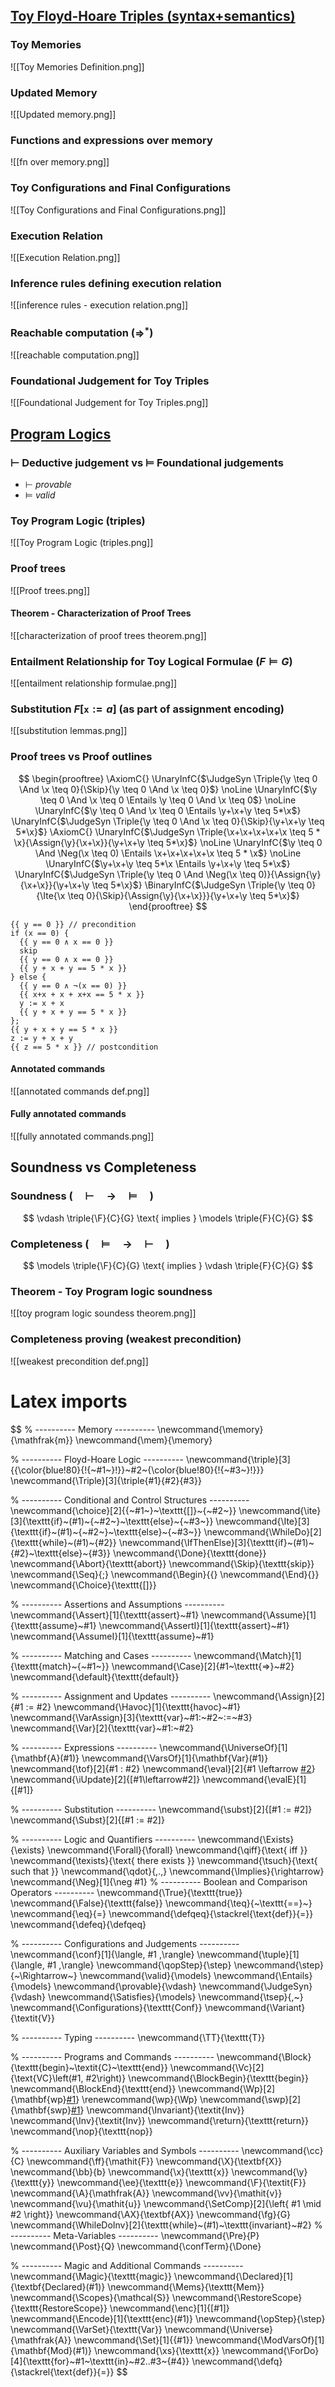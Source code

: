 ## [Toy Floyd-Hoare Triples (syntax+semantics)](https://pv24.cmath.eu/01-overview.html#toy-floyd-hoare-triples)
### Toy Memories
![[Toy Memories Definition.png]]
### Updated Memory
![[Updated memory.png]]
### Functions and expressions over memory
![[fn over memory.png]]

### Toy Configurations and Final Configurations
![[Toy Configurations and Final Configurations.png]]

### Execution Relation
![[Execution Relation.png]]
### Inference rules defining execution relation
![[inference rules - execution relation.png]]

### Reachable computation ($\Rightarrow^*$)
![[reachable computation.png]]
### Foundational Judgement for Toy Triples
![[Foundational Judgement for Toy Triples.png]]
## [Program Logics](https://pv24.cmath.eu/01-overview.html#program-logics)
### $\vdash$ Deductive judgement **vs** $\models$ Foundational judgements
- $\vdash$ *provable*
- $\models$ *valid*
### Toy Program Logic (triples)
![[Toy Program Logic (triples.png]]
### Proof trees
![[Proof trees.png]]
#### Theorem - Characterization of Proof Trees
![[characterization of proof trees theorem.png]]
### Entailment Relationship for Toy Logical Formulae ($F \models G$)
![[entailment relationship formulae.png]]

### Substitution $F[\mathtt{x}:=a]$ (as part of assignment encoding)

![[substitution lemmas.png]]

### Proof trees vs Proof outlines
$$
\begin{prooftree}
\AxiomC{}
\UnaryInfC{$\JudgeSyn \Triple{\y \teq 0 \And \x \teq 0}{\Skip}{\y \teq 0 \And \x \teq 0}$}
\noLine
\UnaryInfC{$\y \teq 0 \And \x \teq 0 \Entails \y \teq 0 \And \x \teq 0$}
\noLine
\UnaryInfC{$\y \teq 0 \And \x \teq 0 \Entails \y+\x+\y \teq 5*\x$}
\UnaryInfC{$\JudgeSyn \Triple{\y \teq 0 \And \x \teq 0}{\Skip}{\y+\x+\y \teq 5*\x}$}
\AxiomC{}
\UnaryInfC{$\JudgeSyn \Triple{\x+\x+\x+\x+\x \teq 5 * \x}{\Assign{\y}{\x+\x}}{\y+\x+\y \teq 5*\x}$}
\noLine
\UnaryInfC{$\y \teq 0 \And \Neg(\x \teq 0) \Entails \x+\x+\x+\x+\x \teq 5 * \x$}
\noLine
\UnaryInfC{$\y+\x+\y \teq 5*\x \Entails \y+\x+\y \teq 5*\x$}
\UnaryInfC{$\JudgeSyn \Triple{\y \teq 0 \And \Neg(\x \teq 0)}{\Assign{\y}{\x+\x}}{\y+\x+\y \teq 5*\x}$}
\BinaryInfC{$\JudgeSyn \Triple{\y \teq 0}{\Ite{\x \teq 0}{\Skip}{\Assign{\y}{\x+\x}}}{\y+\x+\y \teq 5*\x}$}
\end{prooftree}
$$

```
{{ y == 0 }} // precondition
if (x == 0) {
  {{ y == 0 ∧ x == 0 }}
  skip
  {{ y == 0 ∧ x == 0 }}
  {{ y + x + y == 5 * x }}
} else {
  {{ y == 0 ∧ ¬(x == 0) }}
  {{ x+x + x + x+x == 5 * x }}
  y := x + x
  {{ y + x + y == 5 * x }}
};
{{ y + x + y == 5 * x }}
z := y + x + y
{{ z == 5 * x }} // postcondition
```

#### Annotated commands
![[annotated commands def.png]]
#### Fully annotated commands
![[fully annotated commands.png]]

## Soundness vs Completeness

### Soundness ($\quad \vdash \quad \rightarrow \quad \models \quad$)

$$
\vdash \triple{\F}{C}{G} \text{ implies } \models \triple{F}{C}{G}
$$

### Completeness ($\quad \models \quad \rightarrow \quad \vdash \quad$)

$$
\models \triple{\F}{C}{G} \text{ implies } \vdash \triple{F}{C}{G}
$$

### Theorem - Toy Program logic soundness
![[toy program logic soundess theorem.png]]

### Completeness proving (weakest precondition)

![[weakest precondition def.png]]

# Latex imports
$$
% ---------- Memory ----------
\newcommand{\memory}{\mathfrak{m}}
\newcommand{\mem}{\memory}

% ---------- Floyd-Hoare Logic ----------
\newcommand{\triple}[3]{{\color{blue!80}\{\!\{~#1~\}\!\}}~#2~{\color{blue!80}\{\!\{~#3~\}\!\}}}
\newcommand{\Triple}[3]{\triple{#1}{#2}{#3}}

% ---------- Conditional and Control Structures ----------
\newcommand{\choice}[2]{\{~#1~\}~\texttt{[]}~\{~#2~\}}
\newcommand{\ite}[3]{\texttt{if}~(#1)~\{~#2~\}~\texttt{else}~\{~#3~\}}
\newcommand{\Ite}[3]{\texttt{if}~(#1)~\{~#2~\}~\texttt{else}~\{~#3~\}}
\newcommand{\WhileDo}[2]{\texttt{while}~(#1)~\{#2\}}
\newcommand{\IfThenElse}[3]{\texttt{if}~(#1)~\{#2\}~\texttt{else}~\{#3\}}
\newcommand{\Done}{\texttt{done}}
\newcommand{\Abort}{\texttt{abort}}
\newcommand{\Skip}{\texttt{skip}}
\newcommand{\Seq}{;}
\newcommand{\Begin}{\{}
\newcommand{\End}{\}}
\newcommand{\Choice}{\texttt{[]}}

% ---------- Assertions and Assumptions ----------
\newcommand{\Assert}[1]{\texttt{assert}~#1}
\newcommand{\Assume}[1]{\texttt{assume}~#1}
\newcommand{\AssertI}[1]{\texttt{assert}~#1}
\newcommand{\AssumeI}[1]{\texttt{assume}~#1}

% ---------- Matching and Cases ----------
\newcommand{\Match}[1]{\texttt{match}~\{~#1~\}}
\newcommand{\Case}[2]{#1~\texttt{=>}~#2}
\newcommand{\default}{\texttt{default}}

% ---------- Assignment and Updates ----------
\newcommand{\Assign}[2]{#1 := #2}
\newcommand{\Havoc}[1]{\texttt{havoc}~#1}
\newcommand{\VarAssign}[3]{\texttt{var}~#1:~#2~:=~#3}
\newcommand{\Var}[2]{\texttt{var}~#1:~#2}

% ---------- Expressions ----------
\newcommand{\UniverseOf}[1]{\mathbf{A}(#1)}
\newcommand{\VarsOf}[1]{\mathbf{Var}(#1)}
\newcommand{\tof}[2]{#1 : #2}
\newcommand{\eval}[2]{#1 \leftarrow [#2](\memory)}
\newcommand{\iUpdate}[2]{[#1\leftarrow#2]}
\newcommand{\evalE}[1]{[#1]}

% ---------- Substitution ----------
\newcommand{\subst}[2]{[#1 := #2]}
\newcommand{\Subst}[2]{[#1 := #2]}

% ---------- Logic and Quantifiers ----------
\newcommand{\Exists}{\exists}
\newcommand{\Forall}{\forall}
\newcommand{\qiff}{\text{ iff }}
\newcommand{\texists}{\text{ there exists }}
\newcommand{\tsuch}{\text{ such that }}
\newcommand{\qdot}{\,.\,}
\newcommand{\Implies}{\rightarrow}
\newcommand{\Neg}[1]{\neg #1}
% ---------- Boolean and Comparison Operators ----------
\newcommand{\True}{\texttt{true}}
\newcommand{\False}{\texttt{false}}
\newcommand{\teq}{~\texttt{==}~}
\newcommand{\eq}{=}
\newcommand{\defqeq}{\stackrel{\text{def}}{=}}
\newcommand{\defeq}{\defqeq}

% ---------- Configurations and Judgements ----------
\newcommand{\conf}[1]{\langle\, #1 \,\rangle}
\newcommand{\tuple}[1]{\langle\, #1 \,\rangle}
\newcommand{\qopStep}{\step}
\newcommand{\step}{~\Rightarrow~}
\newcommand{\valid}{\models}
\newcommand{\Entails}{\models}
\newcommand{\provable}{\vdash}
\newcommand{\JudgeSyn}{\vdash}
\newcommand{\Satisfies}{\models}
\newcommand{\tsep}{,~}
\newcommand{\Configurations}{\texttt{Conf}}
\newcommand{\Variant}{\textit{V}}

% ---------- Typing ----------
\newcommand{\TT}{\texttt{T}}

% ---------- Programs and Commands ----------
\newcommand{\Block}{\texttt{begin}~\textit{C}~\texttt{end}}
\newcommand{\Vc}[2]{\text{VC}\left(#1, #2\right)}
\newcommand{\BlockBegin}{\texttt{begin}}
\newcommand{\BlockEnd}{\texttt{end}}
\newcommand{\Wp}[2]{\mathbf{wp}[#1](#2)}
\renewcommand{\wp}{\Wp}
\newcommand{\swp}[2]{\mathbf{swp}[#1](#2)}
\newcommand{\Invariant}{\textit{Inv}}
\newcommand{\Inv}{\textit{Inv}}
\newcommand{\return}{\texttt{return}}
\newcommand{\nop}{\texttt{nop}}

% ---------- Auxiliary Variables and Symbols ----------
\newcommand{\cc}{C}
\newcommand{\ff}{\mathit{F}}
\newcommand{\X}{\textbf{X}}
\newcommand{\bb}{b}
\newcommand{\x}{\texttt{x}}
\newcommand{\y}{\texttt{y}}
\newcommand{\ee}{\texttt{e}}
\newcommand{\F}{\textit{F}}
\newcommand{\A}{\mathfrak{A}}
\newcommand{\vv}{\mathit{v}}
\newcommand{\vu}{\mathit{u}}
\newcommand{\SetComp}[2]{\left\{ #1 \mid #2 \right\}}
\newcommand{\AX}{\textbf{AX}}
\newcommand{\fg}{G}
\newcommand{\WhileDoInv}[2]{\texttt{while}~(#1)~\texttt{invariant}~#2}
% ---------- Meta-Variables ----------
\newcommand{\Pre}{P}
\newcommand{\Post}{Q}
\newcommand{\confTerm}{\Done}

% ---------- Magic and Additional Commands ----------
\newcommand{\Magic}{\texttt{magic}}
\newcommand{\Declared}[1]{\textbf{Declared}(#1)}
\newcommand{\Mems}{\texttt{Mem}}
\newcommand{\Scopes}{\mathcal{S}}
\newcommand{\RestoreScope}{\texttt{RestoreScope}}
\newcommand{\enc}[1]{[#1]}
\newcommand{\Encode}[1]{\texttt{enc}(#1)}
\newcommand{\opStep}{\step}
\newcommand{\VarSet}{\texttt{Var}}
\newcommand{\Universe}{\mathfrak{A}}
\newcommand{\Set}[1]{\{#1\}}
\newcommand{\ModVarsOf}[1]{\mathbf{Mod}(#1)}
\newcommand{\xs}{\texttt{x}}
\newcommand{\ForDo}[4]{\texttt{for}~#1~\texttt{in}~#2..#3~\{#4\}}
\newcommand{\defq}{\stackrel{\text{def}}{=}}
$$